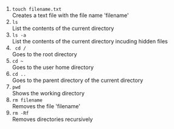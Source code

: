 <ol>
 <li>
  <code>touch filename.txt</code> <br />
  <div>Creates a text file with the file name 'filename' </div>
 </li>
  <li>
  <code>ls </code> <br />
  <div> List the contents of the current directory</div>
 </li>
 <li>
  <code>ls -a </code> <br />
  <div> List the contents of the current directory incuding hidden files</div>
 </li>
 <li>
  <code> cd / </code> <br />
  <div> Goes to the root directory </div>
 </li>
 <li>
  <code>cd ~</code> <br />
  <div> Goes to the user home directory</div>
 </li>
 <li>
  <code>cd .. </code> <br />
  <div> Goes to the parent directory of the current directory</div>
 </li>
 <li>
  <code>pwd </code> <br />
  <div> Shows the working directory </div>
 </li>
 <li>
  <code>rm filename </code> <br />
  <div> Removes the file 'filename' </div>
 </li>
 <li>
  <code>rm -Rf </code> <br />
  <div> Removes directories recursively </div>
 </li>
</ol>
